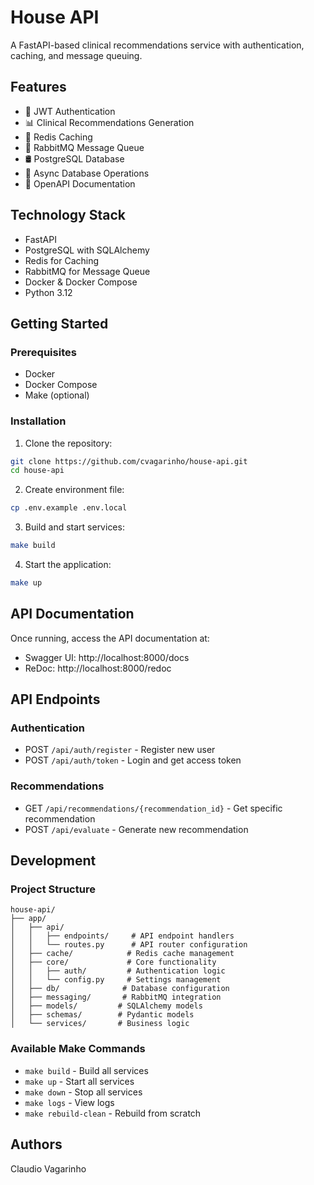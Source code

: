 # House API

A FastAPI-based clinical recommendations service with authentication, caching, and message queuing.

## Features

- 🔐 JWT Authentication
- 📊 Clinical Recommendations Generation
- 🚀 Redis Caching
- 📨 RabbitMQ Message Queue
- 🛢️ PostgreSQL Database
- 🔄 Async Database Operations
- 📝 OpenAPI Documentation

## Technology Stack

- FastAPI
- PostgreSQL with SQLAlchemy
- Redis for Caching
- RabbitMQ for Message Queue
- Docker & Docker Compose
- Python 3.12

## Getting Started

### Prerequisites

- Docker
- Docker Compose
- Make (optional)

### Installation

1. Clone the repository:
```bash
git clone https://github.com/cvagarinho/house-api.git
cd house-api
```

2. Create environment file:
```bash
cp .env.example .env.local
```

3. Build and start services:
```bash
make build
```

4. Start the application:
```bash
make up
```


## API Documentation

Once running, access the API documentation at:

- Swagger UI: http://localhost:8000/docs
- ReDoc: http://localhost:8000/redoc

## API Endpoints

### Authentication

- POST `/api/auth/register` - Register new user
- POST `/api/auth/token` - Login and get access token

### Recommendations

- GET `/api/recommendations/{recommendation_id}` - Get specific recommendation
- POST `/api/evaluate` - Generate new recommendation

## Development

### Project Structure

```
house-api/
├── app/
│   ├── api/
│   │   ├── endpoints/     # API endpoint handlers
│   │   └── routes.py      # API router configuration
│   ├── cache/            # Redis cache management
│   ├── core/             # Core functionality
│   │   ├── auth/         # Authentication logic
│   │   └── config.py     # Settings management
│   ├── db/              # Database configuration
│   ├── messaging/       # RabbitMQ integration
│   ├── models/         # SQLAlchemy models
│   ├── schemas/        # Pydantic models
│   └── services/       # Business logic
```

### Available Make Commands

- `make build` - Build all services
- `make up` - Start all services
- `make down` - Stop all services
- `make logs` - View logs
- `make rebuild-clean` - Rebuild from scratch


## Authors

Claudio Vagarinho